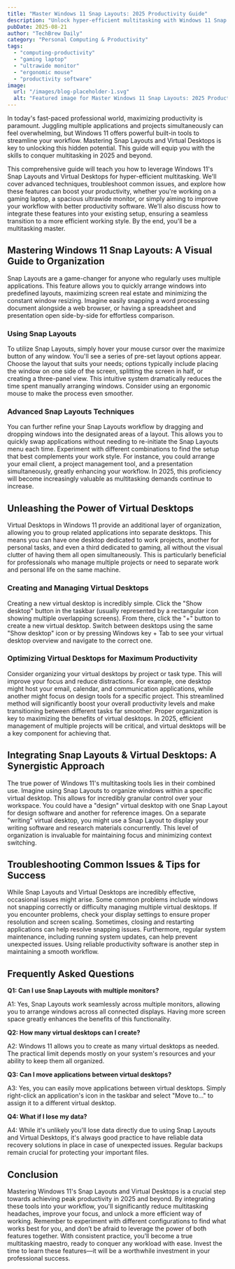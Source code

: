 ```yaml
---
title: "Master Windows 11 Snap Layouts: 2025 Productivity Guide"
description: "Unlock hyper-efficient multitasking with Windows 11 Snap Layouts & Virtual Desktops. This complete guide shows you how to boost productivity on your gaming laptop or ultrawide monitor with an ergonomic mouse. Learn more & supercharge your workflow today!"
pubDate: 2025-08-21
author: "TechBrew Daily"
category: "Personal Computing & Productivity"
tags:
  - "computing-productivity"
  - "gaming laptop"
  - "ultrawide monitor"
  - "ergonomic mouse"
  - "productivity software"
image:
  url: "/images/blog-placeholder-1.svg"
  alt: "Featured image for Master Windows 11 Snap Layouts: 2025 Productivity Guide"
---
```


In today's fast-paced professional world, maximizing productivity is paramount.  Juggling multiple applications and projects simultaneously can feel overwhelming, but Windows 11 offers powerful built-in tools to streamline your workflow. Mastering Snap Layouts and Virtual Desktops is key to unlocking this hidden potential. This guide will equip you with the skills to conquer multitasking in 2025 and beyond.

This comprehensive guide will teach you how to leverage Windows 11's Snap Layouts and Virtual Desktops for hyper-efficient multitasking. We'll cover advanced techniques, troubleshoot common issues, and explore how these features can boost your productivity, whether you're working on a gaming laptop, a spacious ultrawide monitor, or simply aiming to improve your workflow with better productivity software.  We'll also discuss how to integrate these features into your existing setup, ensuring a seamless transition to a more efficient working style. By the end, you'll be a multitasking master.


## Mastering Windows 11 Snap Layouts: A Visual Guide to Organization

Snap Layouts are a game-changer for anyone who regularly uses multiple applications. This feature allows you to quickly arrange windows into predefined layouts, maximizing screen real estate and minimizing the constant window resizing.  Imagine easily snapping a word processing document alongside a web browser, or having a spreadsheet and presentation open side-by-side for effortless comparison.

### Using Snap Layouts

To utilize Snap Layouts, simply hover your mouse cursor over the maximize button of any window. You'll see a series of pre-set layout options appear. Choose the layout that suits your needs; options typically include placing the window on one side of the screen, splitting the screen in half, or creating a three-panel view.  This intuitive system dramatically reduces the time spent manually arranging windows.  Consider using an ergonomic mouse to make the process even smoother.


### Advanced Snap Layouts Techniques

You can further refine your Snap Layouts workflow by dragging and dropping windows into the designated areas of a layout.  This allows you to quickly swap applications without needing to re-initiate the Snap Layouts menu each time.  Experiment with different combinations to find the setup that best complements your work style.  For instance, you could arrange your email client, a project management tool, and a presentation simultaneously, greatly enhancing your workflow.  In 2025, this proficiency will become increasingly valuable as multitasking demands continue to increase.


## Unleashing the Power of Virtual Desktops

Virtual Desktops in Windows 11 provide an additional layer of organization, allowing you to group related applications into separate desktops.  This means you can have one desktop dedicated to work projects, another for personal tasks, and even a third dedicated to gaming, all without the visual clutter of having them all open simultaneously.  This is particularly beneficial for professionals who manage multiple projects or need to separate work and personal life on the same machine.

### Creating and Managing Virtual Desktops

Creating a new virtual desktop is incredibly simple. Click the "Show desktop" button in the taskbar (usually represented by a rectangular icon showing multiple overlapping screens). From there, click the "+" button to create a new virtual desktop.  Switch between desktops using the same "Show desktop" icon or by pressing Windows key + Tab to see your virtual desktop overview and navigate to the correct one.


### Optimizing Virtual Desktops for Maximum Productivity

Consider organizing your virtual desktops by project or task type.  This will improve your focus and reduce distractions. For example, one desktop might host your email, calendar, and communication applications, while another might focus on design tools for a specific project. This streamlined method will significantly boost your overall productivity levels and make transitioning between different tasks far smoother.  Proper organization is key to maximizing the benefits of virtual desktops.   In 2025, efficient management of multiple projects will be critical, and virtual desktops will be a key component for achieving that.

## Integrating Snap Layouts & Virtual Desktops:  A Synergistic Approach

The true power of Windows 11's multitasking tools lies in their combined use.  Imagine using Snap Layouts to organize windows within a specific virtual desktop.  This allows for incredibly granular control over your workspace.  You could have a "design" virtual desktop with one Snap Layout for design software and another for reference images.  On a separate "writing" virtual desktop, you might use a Snap Layout to display your writing software and research materials concurrently.  This level of organization is invaluable for maintaining focus and minimizing context switching.


## Troubleshooting Common Issues & Tips for Success

While Snap Layouts and Virtual Desktops are incredibly effective, occasional issues might arise. Some common problems include windows not snapping correctly or difficulty managing multiple virtual desktops.  If you encounter problems, check your display settings to ensure proper resolution and screen scaling. Sometimes, closing and restarting applications can help resolve snapping issues. Furthermore, regular system maintenance, including running system updates, can help prevent unexpected issues.  Using reliable productivity software is another step in maintaining a smooth workflow.


## Frequently Asked Questions

**Q1: Can I use Snap Layouts with multiple monitors?**

A1: Yes, Snap Layouts work seamlessly across multiple monitors, allowing you to arrange windows across all connected displays.  Having more screen space greatly enhances the benefits of this functionality.


**Q2: How many virtual desktops can I create?**

A2: Windows 11 allows you to create as many virtual desktops as needed.  The practical limit depends mostly on your system's resources and your ability to keep them all organized.


**Q3: Can I move applications between virtual desktops?**

A3: Yes, you can easily move applications between virtual desktops. Simply right-click an application's icon in the taskbar and select "Move to..." to assign it to a different virtual desktop.


**Q4: What if I lose my data?**

A4:  While it's unlikely you'll lose data directly due to using Snap Layouts and Virtual Desktops, it's always good practice to have reliable data recovery solutions in place in case of unexpected issues.  Regular backups remain crucial for protecting your important files.


## Conclusion

Mastering Windows 11's Snap Layouts and Virtual Desktops is a crucial step towards achieving peak productivity in 2025 and beyond. By integrating these tools into your workflow, you'll significantly reduce multitasking headaches, improve your focus, and unlock a more efficient way of working.  Remember to experiment with different configurations to find what works best for you, and don’t be afraid to leverage the power of both features together.  With consistent practice, you’ll become a true multitasking maestro, ready to conquer any workload with ease.  Invest the time to learn these features—it will be a worthwhile investment in your professional success.
